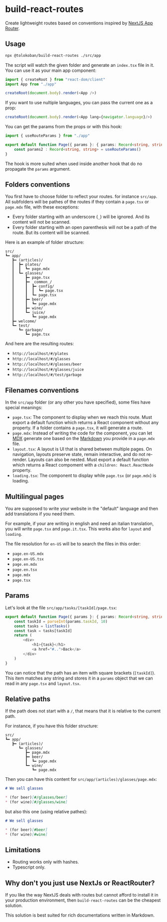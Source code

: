 # build-react-routes

Create lightweight routes based on conventions inspired by
[NextJS App Router](https://nextjs.org/docs/app).

## Usage

```bash
npx @tolokoban/build-react-routes ./src/app
```

The script will watch the given folder and generate an `index.tsx` file in it.
You can use it as your main app component:

```ts
import { createRoot } from "react-dom/client"
import App from "./app"

createRoot(document.body).render(<App />)
```

If you want to use nultiple languages, you can pass the current one as a prop:

```ts
createRoot(document.body).render(<App lang={navigator.language}/>)
```

You can get the params from the props or with this hook:

```ts
import { useRouteParams } from "./app"

export default function Page({ params }: { params: Record<string, string> }) {
    const params2 : Record<string, string> = useRouteParams()
}
```

The hook is more suited when used inside another hook that do no propagate the `params` argument.

## Folders conventions

You first have to choose folder to reflect your routes. for instance `src/app`.
All subfolders will be pathes of the routes if they contain a `page.tsx` or `page.mdx` file, with these exceptions:

* Every folder starting with an underscore (`_`) will be ignored. And its content will not be scanned.
* Every folder starting with an open parenthesis will not be a path of the route. But its content will be scanned.

Here is an example of folder structure:

```text
src/
┗━ app/
   ┣━ (articles)/
   ┃  ┣━ plates/
   ┃  ┃  ┗━ page.mdx
   ┃  ┗━ glasses/
   ┃     ┣━ page.tsx
   ┃     ┣━ _common_/
   ┃     ┃  ┣━ config/
   ┃     ┃  ┃  ┗━ page.tsx
   ┃     ┃  ┗━ page.tsx
   ┃     ┣━ beer/
   ┃     ┃  ┗━ page.mdx
   ┃     ┣━ wine/
   ┃     ┗━ juice/
   ┃        ┗━ page.mdx
   ┣━ welcome/
   ┗━ test/
      ┗━ garbage/
         ┗━ page.tsx
```

And here are the resulting routes:

* `http://localhost/#/plates`
* `http://localhost/#/glasses`
* `http://localhost/#/glasses/beer`
* `http://localhost/#/glasses/juice`
* `http://localhost/#/test/garbage`

## Filenames conventions

In the `src/app` folder (or any other you have specified),
some files have special meanings:

* `page.tsx`: The component to display when we reach this route.
Must export a default function which returns a React component without any property.
If a folder contains a `page.tsx`, it will generate a route.
* `page.mdx`: Instead of writing the code for the component, you can let
[MDX](https://mdxjs.com/) generate one based on the
[Markdown](https://commonmark.org/) you provide in a `page.mdx` file.
* `layout.tsx`: A layout is UI that is shared between multiple pages. On navigation, layouts preserve state, remain interactive, and do not re-render. Layouts can also be nested. Must export a default function which returns a React compoment with a `children: React.ReactNode` property.
* `loading.tsx`: The component to display while `page.tsx` (or `page.mdx`) is loading.

## Multilingual pages

You are supposed to write your website in the "default" language and then add translations if you need them.

For example, if your are writing in english and need an italian translation, you will write `page.tsx` and `page.it.tsx`.
This works also for `layout` and `loading`.

The file resolution for `en-US` will be to search the files in this order:

* `page.en-US.mdx`
* `page.en-US.tsx`
* `page.en.mdx`
* `page.en.tsx`
* `page.mdx`
* `page.tsx`

## Params

Let's look at the file `src/app/tasks/[taskId]/page.tsx`:

```ts
export default function Page({ params }: { params: Record<string, string> }) {
    const taskId = parseInt(params.taskId, 10)
    const tasks = listTasks()
    const task = tasks[taskId]
    return (
        <div>
            <h1>{task}</h1>
            <a href="#..">Back</a>
        </div>
    )
}
```

You can notice that the path has an item with square brackets (`[taskId]`).
This item matches any string and stores it in a `params` object that we can read
in any `page.tsx` and `layout.tsx`.

## Relative paths

If the path does not start with a `/`,
that means that it is relative to the current path.

For instance, if you have this folder structure:

```text
src/
┗━ app/
   ┣━ (articles)/
      ┗━ glasses/
         ┣━ page.mdx
         ┣━ beer/
         ┃  ┗━ page.mdx
         ┗━ wine/
            ┗━ page.mdx
```

Then you can have this content for `src/app/(articles)/glasses/page.mdx`:

```md
# We sell glasses

* (for beer)[#/glasses/beer]
* (for wine)[#/glasses/wine]
```

but also this one (using relative pathes):

```md
# We sell glasses

* (for beer)[#beer]
* (for wine)[#wine]
```

## Limitations

* Routing works only with hashes.
* Typescript only.

## Why don't you just use NextJs or ReactRouter?

If you like the way NextJS deals with routes but cannot afford
to install it in your production environment,
then `build-react-routes` can be the cheapest solution.

This solution is best suited for rich documentations written in Markdown.
